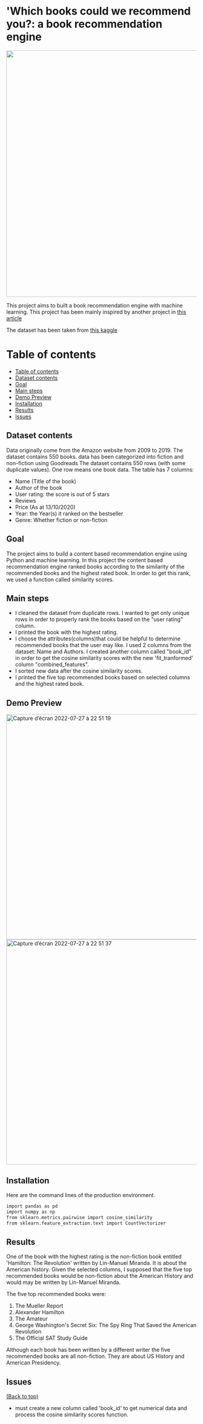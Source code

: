 # 'Which books could we recommend you?: a book recommendation engine






<img src="https://images.theconversation.com/files/45159/original/rptgtpxd-1396254731.jpg?ixlib=rb-1.1.0&q=30&auto=format&w=600&h=400&fit=crop&dpr=2" width="1280" height="650">



<!-- Add banner here -->

This project aims to built a book recommendation engine with machine learning. This project has been mainly inspired by another project in [this article]( https://randerson112358.medium.com/build-a-book-recommendation-system-using-python-machine-learning-ca6259d70319)

The dataset has been taken from [this kaggle](https://www.kaggle.com/datasets/sootersaalu/amazon-top-50-bestselling-books-2009-2019?resource=download)



# Table of contents

<!-- After you have introduced your project, it is a good idea to add a **Table of contents** or **TOC** as **cool** people say it. This would make it easier for people to navigate through your README and find exactly what they are looking for.

Here is a sample TOC(*wow! such cool!*) that is actually the TOC for this README. -->

- [Table of contents](#table-of-contents)
- [Dataset contents](#dataset-contents)
- [Goal](#goal)
- [Main steps](#main-steps)
- [Demo Preview](#demo-preview)
- [Installation](#installation)
- [Results](#results)
- [Issues](#issues)

## Dataset contents

 Data originally come from  the Amazon website from 2009 to 2019. The dataset contains 550 books.
 data has been categorized into fiction and non-fiction using Goodreads
 The dataset contains 550 rows (with some duplicate values).
 One row means one book data.
 The table has 7 columns:
- Name (Title of the book)
- Author of the book
- User rating: the score is out of 5 stars
- Reviews
- Price (As at 13/10/2020)
- Year: the Year(s) it ranked on the bestseller
- Genre: Whether fiction or non-fiction

## Goal

The project aims to build a content based recommendation engine using Python and machine learning.
In this project the content based recommendation engine ranked books according to the similarity of the recommended books and the highest rated book. In order to get this rank, we used a function called similarity scores.

## Main steps

- I cleaned the dataset from duplicate rows. I wanted to get only unique rows in order to properly rank the books based on the "user rating" column.
- I printed the book with the highest rating.
- I choose the attributes(columns)that could be helpful to determine recommended books that the user may like. I used 2 columns from the dataset: Name and Authors. I created another column called "book_id" in order to get the cosine similarity scores with the new 'fit_tranformed' column "combined_features".
- I sorted new data after the cosine similarity scores.
- I printed the five top recommended books based on selected columns and the highest rated book.

## Demo Preview

<img width="594" alt="Capture d’écran 2022-07-27 à 22 51 19" src="https://user-images.githubusercontent.com/82478538/181369989-6d6189c2-a38e-4615-981f-8f010e97fe84.png">
<img width="594" alt="Capture d’écran 2022-07-27 à 22 51 37" src="https://user-images.githubusercontent.com/82478538/181370014-54dc62d3-4683-45e8-82a8-9eb142fcb4ac.png">


## Installation

Here are the command lines of the production environment.

```sh
import pandas as pd
import numpy as np
from sklearn.metrics.pairwise import cosine_similarity
from sklearn.feature_extraction.text import CountVectorizer
```


## Results

One of the book with the highest rating is the non-fiction book entitled 'Hamilton: The Revolution' written by Lin-Manuel Miranda. It is about the American history. 
Given the selected columns, I supposed that the five top recommended books would be non-fiction about the American History and would may be written by Lin-Manuel Miranda.

The five top recommended books were:

1. The Mueller Report
2. Alexander Hamilton
3. The Amateur
4. George Washington's Secret Six: The Spy Ring That Saved the American Revolution
5. The Official SAT Study Guide

Although each book has been written by a different writer the five recommended books are all non-fiction. They are about US History and American Presidency.


## Issues
[(Back to top)](#table-of-contents)
- must create a new column called 'book_id' to get numerical data and process the cosine similarity scores function.

